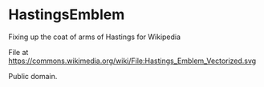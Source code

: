 # HastingsEmblem
Fixing up the coat of arms of Hastings for Wikipedia

File at https://commons.wikimedia.org/wiki/File:Hastings_Emblem_Vectorized.svg

Public domain.
